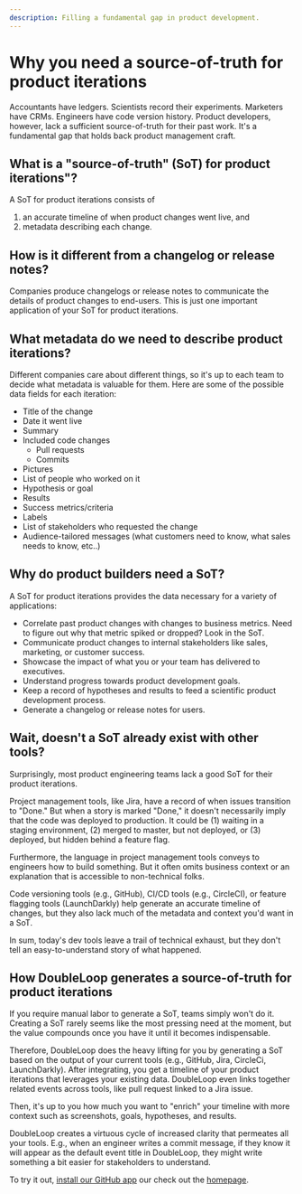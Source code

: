 ```yaml
---
description: Filling a fundamental gap in product development.
---
```


# Why you need a source-of-truth for product iterations

Accountants have ledgers. Scientists record their experiments. Marketers have CRMs. Engineers have code version history. Product developers, however, lack a sufficient source-of-truth for their past work. It's a fundamental gap that holds back product management craft.

## What is a "source-of-truth" \(SoT\) for product iterations"?

A SoT for product iterations consists of

1. an accurate timeline of when product changes went live, and
2. metadata describing each change.

## How is it different from a changelog or release notes?

Companies produce changelogs or release notes to communicate the details of product changes to end-users. This is just one important application of your SoT for product iterations.

## What metadata do we need to describe product iterations?

Different companies care about different things, so it's up to each team to decide what metadata is valuable for them. Here are some of the possible data fields for each iteration: 

* Title of the change
* Date it went live
* Summary
* Included code changes
  * Pull requests
  * Commits
* Pictures
* List of people who worked on it
* Hypothesis or goal
* Results
* Success metrics/criteria
* Labels
* List of stakeholders who requested the change
* Audience-tailored messages \(what customers need to know, what sales needs to know, etc..\)

## Why do product builders need a SoT?

A SoT for product iterations provides the data necessary for a variety of applications:

* Correlate past product changes with changes to business metrics. Need to figure out why that metric spiked or dropped? Look in the SoT. 
* Communicate product changes to internal stakeholders like sales, marketing, or customer success.
* Showcase the impact of what you or your team has delivered to executives.
* Understand progress towards product development goals.
* Keep a record of hypotheses and results to feed a scientific product development process.
* Generate a changelog or release notes for users.

## Wait, doesn't a SoT already exist with other tools?

Surprisingly, most product engineering teams lack a good SoT for their product iterations. 

Project management tools, like Jira, have a record of when issues transition to "Done." But when a story is marked "Done," it doesn't necessarily imply that the code was deployed to production. It could be \(1\) waiting in a staging environment, \(2\) merged to master, but not deployed, or \(3\) deployed, but hidden behind a feature flag.

Furthermore, the language in project management tools conveys to engineers how to build something. But it often omits business context or an explanation that is accessible to non-technical folks.

Code versioning tools \(e.g., GitHub\), CI/CD tools \(e.g., CircleCI\), or feature flagging tools \(LaunchDarkly\) help generate an accurate timeline of changes, but they also lack much of the metadata and context you'd want in a SoT.

In sum, today's dev tools leave a trail of technical exhaust, but they don't tell an easy-to-understand story of what happened.

## How DoubleLoop generates a source-of-truth for product iterations

If you require manual labor to generate a SoT, teams simply won't do it. Creating a SoT rarely seems like the most pressing need at the moment, but the value compounds once you have it until it becomes indispensable.

Therefore, DoubleLoop does the heavy lifting for you by generating a SoT based on the output of your current tools \(e.g., GitHub, Jira, CircleCi, LaunchDarkly\). After integrating, you get a timeline of your product iterations that leverages your existing data. DoubleLoop even links together related events across tools, like pull request linked to a Jira issue.

Then, it's up to you how much you want to "enrich" your timeline with more context such as screenshots, goals, hypotheses, and results.

DoubleLoop creates a virtuous cycle of increased clarity that permeates all your tools. E.g., when an engineer writes a commit message, if they know it will appear as the default event title in DoubleLoop, they might write something a bit easier for stakeholders to understand.

To try it out, [install our GitHub app](../instructions/github-setup-instructions.md) our check out the [homepage](https://www.doubleloop.app/). 





